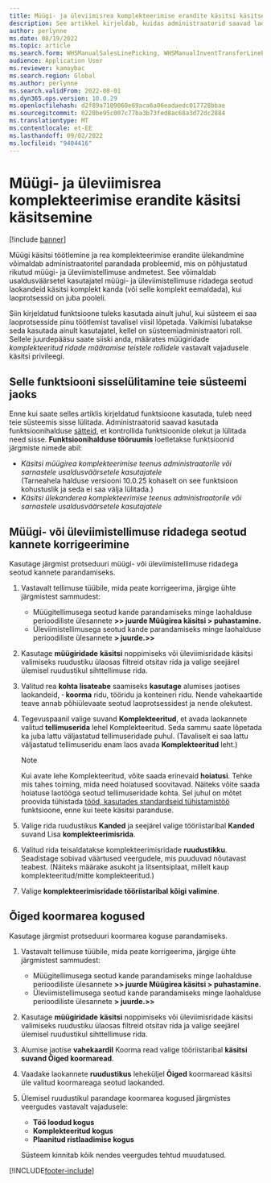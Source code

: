 ```yaml
---
title: Müügi- ja üleviimisrea komplekteerimise erandite käsitsi käsitsemine
description: See artikkel kirjeldab, kuidas administraatorid saavad laokandeid käsitsi komplekteeritud (või mitte komplekteeritud) laokannetest kahjustatud müügi- ja üleviimistellimuse andmetest põhjustatud probleemide lahendamiseks.
author: perlynne
ms.date: 08/19/2022
ms.topic: article
ms.search.form: WHSManualSalesLinePicking, WHSManualInventTransferLinePicking, InventTransPick, WHSLoadLineManualCorrection, WHSTroubleshootingSelfService
audience: Application User
ms.reviewer: kamaybac
ms.search.region: Global
ms.author: perlynne
ms.search.validFrom: 2022-08-01
ms.dyn365.ops.version: 10.0.29
ms.openlocfilehash: d2f89a7109060e69aca6a06eadaedc017728bbae
ms.sourcegitcommit: 0220be95c007c77ba3b73fed8ac68a3d72dc2884
ms.translationtype: MT
ms.contentlocale: et-EE
ms.lasthandoff: 09/02/2022
ms.locfileid: "9404416"
---
```

# <a name="manually-handle-sales-and-transfer-line-picking-exceptions"></a>Müügi- ja üleviimisrea komplekteerimise erandite käsitsi käsitsemine

[!include [banner](../includes/banner.md)]

Müügi käsitsi töötlemine ja rea komplekteerimise erandite ülekandmine võimaldab administraatoritel parandada probleemid, mis on põhjustatud rikutud müügi- ja üleviimistellimuse andmetest. See võimaldab usaldusväärsetel kasutajatel müügi- ja üleviimistellimuse ridadega seotud laokandeid käsitsi komplekt kanda (või selle komplekt eemaldada), kui laoprotsessid on juba pooleli.

Siin kirjeldatud funktsioone tuleks kasutada ainult juhul, kui süsteem ei saa laoprotsesside pinu töötlemist tavalisel viisil lõpetada. Vaikimisi lubatakse seda kasutada ainult kasutajatel, kellel on süsteemiadministraatori roll. Sellele juurdepääsu saate siiski anda, määrates müügiridade *komplekteeritud ridade määramise teistele rollidele* vastavalt vajadusele käsitsi privileegi.

## <a name="turn-on-this-feature-for-your-system"></a>Selle funktsiooni sisselülitamine teie süsteemi jaoks

Enne kui saate selles artiklis kirjeldatud funktsioone kasutada, tuleb need teie süsteemis sisse lülitada. Administraatorid saavad kasutada funktsioonihalduse [sätteid](../../fin-ops-core/fin-ops/get-started/feature-management/feature-management-overview.md), et kontrollida funktsioonide olekut ja lülitada need sisse. **Funktsioonihalduse tööruumis** loetletakse funktsioonid järgmiste nimede abil:

- *Käsitsi müügirea komplekteerimise teenus administraatorile või sarnastele usaldusväärsetele kasutajatele*<br>(Tarneahela halduse versiooni 10.0.25 kohaselt on see funktsioon kohustuslik ja seda ei saa välja lülitada.)
- *Käsitsi ülekanderea komplekteerimise teenus administraatorile või sarnastele usaldusväärsetele kasutajatele*

## <a name="correct-transactions-related-to-sales-or-transfer-order-lines"></a>Müügi- või üleviimistellimuse ridadega seotud kannete korrigeerimine

Kasutage järgmist protseduuri müügi- või üleviimistellimuse ridadega seotud kannete parandamiseks.

1. Vastavalt tellimuse tüübile, mida peate korrigeerima, järgige ühte järgmistest sammudest:

    - Müügitellimusega seotud kande parandamiseks minge laohalduse perioodiliste ülesannete **\>\> juurde Müügirea käsitsi \> puhastamine.**
    - Üleviimistellimusega seotud kande parandamiseks minge laohalduse perioodiliste ülesannete **\> juurde.\>\>**

1. Kasutage **müügiridade** **käsitsi** noppimiseks või üleviimisridade käsitsi valimiseks ruudustiku ülaosas filtreid otsitav rida ja valige seejärel ülemisel ruudustikul sihttellimuse rida.
1. Valitud rea **kohta lisateabe** saamiseks **kasutage** alumises jaotises laokandeid, **·** **koorma** ridu, tööridu ja konteineri ridu. Nende vahekaartide teave annab põhiülevaate seotud laoprotsessidest ja nende olekutest.
1. Tegevuspaanil valige suvand **Komplekteeritud**, et avada laokannete valitud **tellimuserida** lehel Komplekteeritud. Seda sammu saate lõpetada ka juba lattu väljastatud tellimuseridade puhul. (Tavaliselt ei saa lattu väljastatud tellimuseridu enam laos avada **Komplekteeritud** leht.)

    > [!NOTE]
    > Kui avate lehe Komplekteeritud, võite saada erinevaid **hoiatusi**. Tehke mis tahes toiming, mida need hoiatused soovitavad. Näiteks võite saada hoiatuse laotööga seotud tellimuseridade kohta. Sel juhul on mõtet proovida tühistada [tööd, kasutades standardseid tühistamistöö](cancel-warehouse-work.md) funktsioone, enne kui teete käsitsi paranduse.

1. Valige rida ruudustikus **Kanded** ja seejärel valige tööriistaribal **Kanded** suvand Lisa **komplekteerimisrida**.
1. Valitud rida teisaldatakse komplekteerimisridade **ruudustikku**. Seadistage sobivad väärtused veergudele, mis puuduvad nõutavast teabest. (Näiteks määrake asukoht ja litsentsiplaat, millelt kaup komplekteeritud/mitte komplekteeritud.)
1. Valige **komplekteerimisridade tööriistaribal** **kõigi valimine**.

## <a name="correct-load-line-quantities"></a>Õiged koormarea kogused

Kasutage järgmist protseduuri koormarea koguse parandamiseks.

1. Vastavalt tellimuse tüübile, mida peate korrigeerima, järgige ühte järgmistest sammudest:

    - Müügitellimusega seotud kande parandamiseks minge laohalduse perioodiliste ülesannete **\>\> juurde Müügirea käsitsi \> puhastamine.**
    - Üleviimistellimusega seotud kande parandamiseks minge laohalduse perioodiliste ülesannete **\> juurde.\>\>**

1. Kasutage **müügiridade** **käsitsi** noppimiseks või üleviimisridade käsitsi valimiseks ruudustiku ülaosas filtreid otsitav rida ja valige seejärel ülemisel ruudustikul sihttellimuse rida.
1. Alumise jaotise **vahekaardil** Koorma read valige tööriistaribal **käsitsi suvand Õiged koormaread**.
1. Vaadake laokannete **ruudustikus** leheküljel **Õiged** koormaread käsitsi üle valitud koormareaga seotud laokanded.
1. Ülemisel ruudustikul parandage koormarea kogused järgmistes veergudes vastavalt vajadusele:

    - **Töö loodud kogus**
    - **Komplekteeritud kogus**
    - **Plaanitud ristlaadimise kogus**

    Süsteem kinnitab kõik nendes veergudes tehtud muudatused.

[!INCLUDE[footer-include](../../includes/footer-banner.md)]
